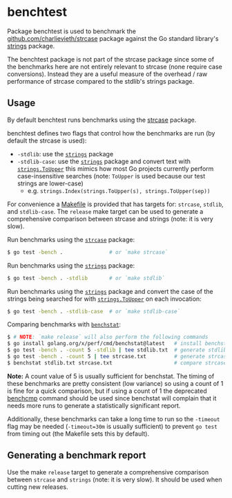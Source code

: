 # benchtest

Package benchtest is used to benchmark the [github.com/charlievieth/strcase](https://pkg.go.dev/github.com/charlievieth/strcase)
package against the Go standard library's [strings](https://pkg.go.dev/strings) package.

The benchtest package is not part of the strcase package since some of the
benchmarks here are not entirely relevant to strcase (none require case
conversions). Instead they are a useful measure of the overhead / raw
performance of strcase compared to the stdlib's strings package.

## Usage

By default benchtest runs benchmarks using the
[strcase](https://pkg.go.dev/github.com/charlievieth/strcase)
package.

benchtest defines two flags that control how the benchmarks are run
(by default the strcase is used):
   * `-stdlib`: use the [`strings`](https://pkg.go.dev/strings) package
   * `-stdlib-case`: use the [`strings`](https://pkg.go.dev/strings) package
   and convert text with [`strings.ToUpper`](https://pkg.go.dev/strings#ToUpper)
   this mimics how most Go projects currently perform case-insensitive searches
   (note: `ToUpper` is used because our test strings are lower-case)
      * e.g. `strings.Index(strings.ToUpper(s), strings.ToUpper(sep))`

For convenience a [Makefile](./Makefile) is provided that has targets for:
`strcase`, `stdlib`, and `stdlib-case`. The `release` make target can be used
to generate a comprehensive comparison between strcase and strings (note:
it is very slow).

Run benchmarks using the [`strcase`](https://pkg.go.dev/github.com/charlievieth/strcase)
package:

```sh
$ go test -bench .               # or `make strcase`
```

Run benchmarks using the [`strings`](https://pkg.go.dev/strings) package:

```sh
$ go test -bench . -stdlib       # or `make stdlib`
```

Run benchmarks using the [`strings`](https://pkg.go.dev/strings) package and
convert the case of the strings being searched for with
[`strings.ToUpper`](https://pkg.go.dev/strings#ToUpper) on each invocation:

```sh
$ go test -bench . -stdlib-case  # or `make stdlib-case`
```

Comparing benchmarks with [`benchstat`](https://pkg.go.dev/golang.org/x/perf@v0.0.0-20230227161431-f7320a6d63e8/cmd/benchstat):

```sh
$ # NOTE: `make release` will also perform the following commands
$ go install golang.org/x/perf/cmd/benchstat@latest   # install benchstat
$ go test -bench . -count 5 -stdlib | tee stdlib.txt  # generate stdlib bench report
$ go test -bench . -count 5 | tee strcase.txt         # generate strcase bench report
$ benchstat stdlib.txt strcase.txt                    # compare strcase to stlib performance
```

**Note:** A count value of 5 is usually sufficient for benchstat. The timing
of these benchmarks are pretty consistent (low variance) so using a count of 1
is fine for a quick comparison, but if using a count of 1 the deprecated
[benchcmp](https://pkg.go.dev/golang.org/x/tools@v0.7.0/cmd/benchcmp) command
should be used since benchstat will complain that it needs more runs to
generate a statistically significant report.

Additionally, these benchmarks can take a long time to run so the `-timeout`
flag may be needed (`-timeout=30m` is usually sufficient) to prevent `go test`
from timing out (the Makefile sets this by default).

## Generating a benchmark report

Use the make `release` target to generate a comprehensive comparison between
`strcase` and `strings` (note: it is very slow). It should be used when cutting
new releases.
